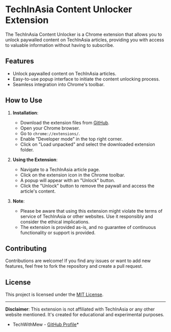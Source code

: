# TechInAsia Content Unlocker Extension

The TechInAsia Content Unlocker is a Chrome extension that allows you to unlock paywalled content on TechInAsia articles, providing you with access to valuable information without having to subscribe.

## Features

- Unlock paywalled content on TechInAsia articles.
- Easy-to-use popup interface to initiate the content unlocking process.
- Seamless integration into Chrome's toolbar.

## How to Use

1. **Installation**:

   - Download the extension files from [GitHub](https://github.com/phuducnguyen/techinasia-content-unlocker).
   - Open your Chrome browser.
   - Go to `chrome://extensions/`.
   - Enable "Developer mode" in the top right corner.
   - Click on "Load unpacked" and select the downloaded extension folder.

2. **Using the Extension**:

   - Navigate to a TechInAsia article page.
   - Click on the extension icon in the Chrome toolbar.
   - A popup will appear with an "Unlock" button.
   - Click the "Unlock" button to remove the paywall and access the article's content.

3. **Note**:

   - Please be aware that using this extension might violate the terms of service of TechInAsia or other websites. Use it responsibly and consider the ethical implications.
   - The extension is provided as-is, and no guarantee of continuous functionality or support is provided.

## Contributing

Contributions are welcome! If you find any issues or want to add new features, feel free to fork the repository and create a pull request.

## License

This project is licensed under the [MIT License](LICENSE).

---

**Disclaimer**: This extension is not affiliated with TechInAsia or any other website mentioned. It's created for educational and experimental purposes.

* TechWithMew - [GitHub Profile](https://github.com/phuducnguyen)*
